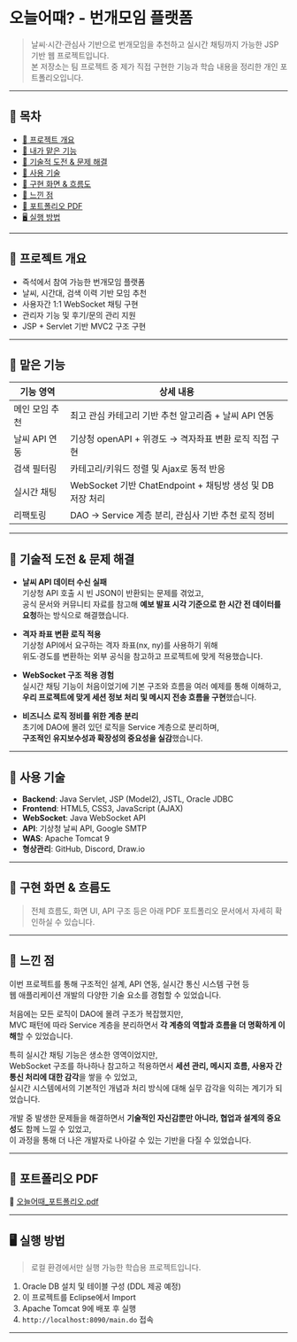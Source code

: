 # 오늘어때? - 번개모임 플랫폼 

> 날씨·시간·관심사 기반으로 번개모임을 추천하고 실시간 채팅까지 가능한 JSP 기반 웹 프로젝트입니다.  
> 본 저장소는 팀 프로젝트 중 제가 직접 구현한 기능과 학습 내용을 정리한 개인 포트폴리오입니다.

---

## 📌 목차

- [📖 프로젝트 개요](#-프로젝트-개요)
- [💼 내가 맡은 기능](#-내가-맡은-기능)
- [🧠 기술적 도전 & 문제 해결](#-기술적-도전--문제-해결)
- [🧪 사용 기술](#-사용-기술)
- [📸 구현 화면 & 흐름도](#-구현-화면--흐름도)
- [📝 느낀 점](#-느낀-점)
- [🔗 포트폴리오 PDF](#-포트폴리오-pdf)
- [🖥️ 실행 방법](#️-실행-방법)

---

## 📖 프로젝트 개요

- 즉석에서 참여 가능한 번개모임 플랫폼
- 날씨, 시간대, 검색 이력 기반 모임 추천
- 사용자간 1:1 WebSocket 채팅 구현
- 관리자 기능 및 후기/문의 관리 지원
- JSP + Servlet 기반 MVC2 구조 구현

---

## 💼 맡은 기능

| 기능 영역 | 상세 내용 |
|-----------|-----------|
|  메인 모임 추천 | 최고 관심 카테고리 기반 추천 알고리즘 + 날씨 API 연동 |
|  날씨 API 연동 | 기상청 openAPI + 위경도 → 격자좌표 변환 로직 직접 구현 |
|  검색 필터링 | 카테고리/키워드 정렬 및 Ajax로 동적 반응 |
|  실시간 채팅 | WebSocket 기반 ChatEndpoint + 채팅방 생성 및 DB 저장 처리 |
|  리팩토링 | DAO → Service 계층 분리, 관심사 기반 추천 로직 정비 |

---

## 🧠 기술적 도전 & 문제 해결

- **날씨 API 데이터 수신 실패**  
  기상청 API 호출 시 빈 JSON이 반환되는 문제를 겪었고,  
  공식 문서와 커뮤니티 자료를 참고해 **예보 발표 시각 기준으로 한 시간 전 데이터를 요청**하는 방식으로 해결했습니다.

- **격자 좌표 변환 로직 적용**  
  기상청 API에서 요구하는 격자 좌표(nx, ny)를 사용하기 위해  
  위도·경도를 변환하는 외부 공식을 참고하고 프로젝트에 맞게 적용했습니다.

- **WebSocket 구조 적용 경험**  
  실시간 채팅 기능이 처음이었기에 기본 구조와 흐름을 여러 예제를 통해 이해하고,  
  **우리 프로젝트에 맞게 세션 정보 처리 및 메시지 전송 흐름을 구현**했습니다.

- **비즈니스 로직 정비를 위한 계층 분리**  
  초기에 DAO에 몰려 있던 로직을 Service 계층으로 분리하며,  
  **구조적인 유지보수성과 확장성의 중요성을 실감**했습니다.


---

## 🧪 사용 기술

- **Backend**: Java Servlet, JSP (Model2), JSTL, Oracle JDBC
- **Frontend**: HTML5, CSS3, JavaScript (AJAX)
- **WebSocket**: Java WebSocket API
- **API**: 기상청 날씨 API, Google SMTP
- **WAS**: Apache Tomcat 9
- **형상관리**: GitHub, Discord, Draw.io

---

## 📸 구현 화면 & 흐름도

> 전체 흐름도, 화면 UI, API 구조 등은 아래 PDF 포트폴리오 문서에서 자세히 확인하실 수 있습니다.

---

## 📝 느낀 점

이번 프로젝트를 통해 구조적인 설계, API 연동, 실시간 통신 시스템 구현 등  
웹 애플리케이션 개발의 다양한 기술 요소를 경험할 수 있었습니다.

처음에는 모든 로직이 DAO에 몰려 구조가 복잡했지만,  
MVC 패턴에 따라 Service 계층을 분리하면서 **각 계층의 역할과 흐름을 더 명확하게 이해**할 수 있었습니다.

특히 실시간 채팅 기능은 생소한 영역이었지만,  
WebSocket 구조를 하나하나 참고하고 적용하면서 **세션 관리, 메시지 흐름, 사용자 간 통신 처리에 대한 감각**을 쌓을 수 있었고,  
실시간 시스템에서의 기본적인 개념과 처리 방식에 대해 실무 감각을 익히는 계기가 되었습니다.

개발 중 발생한 문제들을 해결하면서 **기술적인 자신감뿐만 아니라, 협업과 설계의 중요성**도 함께 느낄 수 있었고,  
이 과정을 통해 더 나은 개발자로 나아갈 수 있는 기반을 다질 수 있었습니다.


---

## 🔗 포트폴리오 PDF

📎 [오늘어때_포트폴리오.pdf](./Lighting.pdf)


---

## 🖥️ 실행 방법

> 로컬 환경에서만 실행 가능한 학습용 프로젝트입니다.

1. Oracle DB 설치 및 테이블 구성 (DDL 제공 예정)
2. 이 프로젝트를 Eclipse에서 Import
3. Apache Tomcat 9에 배포 후 실행
4. `http://localhost:8090/main.do` 접속

---

